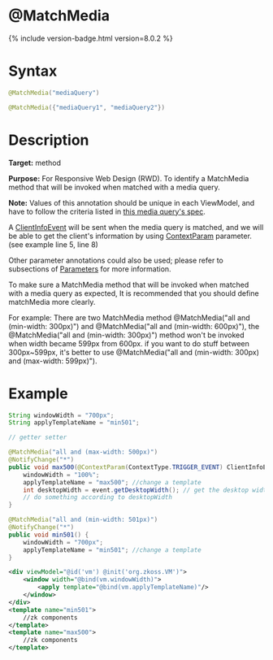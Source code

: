 # @MatchMedia
{% include version-badge.html version=8.0.2 %}

Syntax
======

```java
@MatchMedia("mediaQuery")

@MatchMedia({"mediaQuery1", "mediaQuery2"})
```

Description
===========

**Target:** method

**Purpose:** For Responsive Web Design (RWD). To identify a MatchMedia method that will be invoked when matched with a media query.

**Note:** Values of this annotation should be unique in each ViewModel, and have to follow the criteria listed in <a href="http://www.w3schools.com/cssref/css3_pr_mediaquery.asp">this media query's spec</a>.

A <a href="https://www.zkoss.org/javadoc/latest/zk/org/zkoss/zk/ui/event/ClientInfoEvent.html">ClientInfoEvent</a> will be sent when the media query is matched, and we will be able to get the client's information by using [ ContextParam](./contextparam) parameter. (see example line 5, line 8)

Other parameter annotations could also be used; please refer to subsections of [ Parameters](./parameters) for more information.

To make sure a MatchMedia method that will be invoked when matched with a media query as expected, It is recommended that you should define matchMedia more clearly. 

For example: There are two MatchMedia method @MatchMedia("all and (min-width: 300px)") and @MatchMedia("all and (min-width: 600px)"), the @MatchMedia("all and (min-width: 300px)") method won't be invoked when width became 599px from 600px. if you want to do stuff between 300px~599px, it's better to use @MatchMedia("all and (min-width: 300px) and (max-width: 599px)").

Example
=======

```java
String windowWidth = "700px";
String applyTemplateName = "min501";

// getter setter

@MatchMedia("all and (max-width: 500px)")
@NotifyChange("*")
public void max500(@ContextParam(ContextType.TRIGGER_EVENT) ClientInfoEvent event) {
	windowWidth = "100%";
    applyTemplateName = "max500"; //change a template
	int desktopWidth = event.getDesktopWidth(); // get the desktop width by the event
	// do something according to desktopWidth
}

@MatchMedia("all and (min-width: 501px)")
@NotifyChange("*")
public void min501() {
	windowWidth = "700px";
    applyTemplateName = "min501"; //change a template
}
```

```xml
<div viewModel="@id('vm') @init('org.zkoss.VM')">
	<window width="@bind(vm.windowWidth)">
		<apply template="@bind(vm.applyTemplateName)"/>
	</window>
</div>
<template name="min501">
	//zk components
</template>
<template name="max500">
	//zk components
</template>
```
